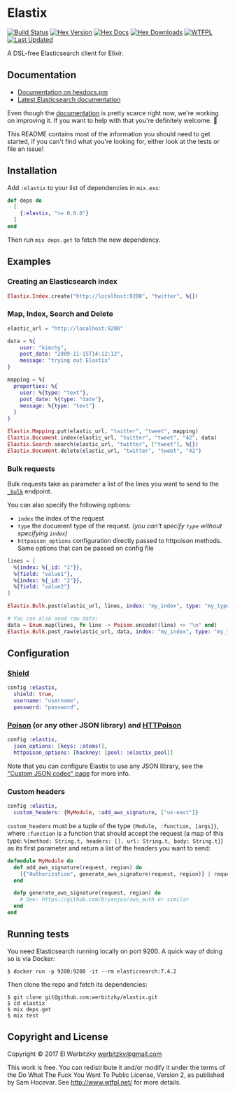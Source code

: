 # Elastix

[![Build Status](https://travis-ci.org/werbitzky/elastix.svg)](https://travis-ci.org/werbitzky/elastix)
[![Hex Version](https://img.shields.io/hexpm/v/elastix.svg)](https://hex.pm/packages/elastix)
[![Hex Docs](https://img.shields.io/badge/hex-docs-lightgreen.svg)](https://hexdocs.pm/elastix/)
[![Hex Downloads](https://img.shields.io/hexpm/dt/elastix.svg)](https://hex.pm/packages/elastix)
[![WTFPL](https://img.shields.io/badge/license-WTFPL-brightgreen.svg?style=flat)](https://www.tldrlegal.com/l/wtfpl)
[![Last Updated](https://img.shields.io/github/last-commit/werbitzky/elastix.svg)](https://github.com/werbitzky/elastix/commits/master)

A DSL-free Elasticsearch client for Elixir.

## Documentation

* [Documentation on hexdocs.pm](https://hexdocs.pm/elastix/)
* [Latest Elasticsearch documentation](https://www.elastic.co/guide/en/elasticsearch/reference/current/index.html)

Even though the [documentation](https://hexdocs.pm/elastix/) is pretty scarce right now, we're working on improving it. If you want to help with that you're definitely welcome. 🤗

This README contains most of the information you should need to get started, if you can't find what you're looking for, either look at the tests or file an issue!

## Installation

Add `:elastix` to your list of dependencies in `mix.exs`:

```elixir
def deps do
  [
    {:elastix, ">= 0.0.0"}
  ]
end
```

Then run `mix deps.get` to fetch the new dependency.

## Examples

### Creating an Elasticsearch index

```elixir
Elastix.Index.create("http://localhost:9200", "twitter", %{})
```

### Map, Index, Search and Delete

```elixir
elastic_url = "http://localhost:9200"

data = %{
    user: "kimchy",
    post_date: "2009-11-15T14:12:12",
    message: "trying out Elastix"
}

mapping = %{
  properties: %{
    user: %{type: "text"},
    post_date: %{type: "date"},
    message: %{type: "text"}
  }
}

Elastix.Mapping.put(elastic_url, "twitter", "tweet", mapping)
Elastix.Document.index(elastic_url, "twitter", "tweet", "42", data)
Elastix.Search.search(elastic_url, "twitter", ["tweet"], %{})
Elastix.Document.delete(elastic_url, "twitter", "tweet", "42")
```

### Bulk requests

Bulk requests take as parameter a list of the lines you want to send to the [`_bulk`](https://www.elastic.co/guide/en/elasticsearch/reference/current/docs-bulk.html) endpoint.

You can also specify the following options:

* `index` the index of the request
* `type` the document type of the request. *(you can't specify `type` without specifying `index`)*
* `httpoison_options` configuration directly passed to httpoison methods. Same options that can be passed on config file

```elixir
lines = [
  %{index: %{_id: "1"}},
  %{field: "value1"},
  %{index: %{_id: "2"}},
  %{field: "value2"}
]

Elastix.Bulk.post(elastic_url, lines, index: "my_index", type: "my_type", httpoison_options: [timeout: 180_000])

# You can also send raw data:
data = Enum.map(lines, fn line -> Poison.encode!(line) <> "\n" end)
Elastix.Bulk.post_raw(elastic_url, data, index: "my_index", type: "my_type")
```

## Configuration

### [Shield](https://www.elastic.co/products/shield)

```elixir
config :elastix,
  shield: true,
  username: "username",
  password: "password",
```

### [Poison](https://github.com/devinus/poison) (or any other JSON library) and [HTTPoison](https://github.com/edgurgel/httpoison)

```elixir
config :elastix,
  json_options: [keys: :atoms!],
  httpoison_options: [hackney: [pool: :elastix_pool]]
```

Note that you can configure Elastix to use any JSON library, see the ["Custom JSON codec" page](https://hexdocs.pm/elastix/custom-json-codec.html) for more info.

### Custom headers

```elixir
config :elastix,
  custom_headers: {MyModule, :add_aws_signature, ["us-east"]}
```

`custom_headers` must be a tuple of the type `{Module, :function, [args]}`, where `:function` is a function that should accept the request (a map of this type: `%{method: String.t, headers: [], url: String.t, body: String.t}`) as its first parameter and return a list of the headers you want to send:

```elixir
defmodule MyModule do
  def add_aws_signature(request, region) do
    [{"Authorization", generate_aws_signature(request, region)} | request.headers]
  end

  defp generate_aws_signature(request, region) do
    # See: https://github.com/bryanjos/aws_auth or similar
  end
end
```

## Running tests

You need Elasticsearch running locally on port 9200. A quick way of doing so is via Docker:

```
$ docker run -p 9200:9200 -it --rm elasticsearch:7.4.2
```

Then clone the repo and fetch its dependencies:

```
$ git clone git@github.com:werbitzky/elastix.git
$ cd elastix
$ mix deps.get
$ mix test
```

## Copyright and License

Copyright © 2017 El Werbitzky werbitzky@gmail.com

This work is free. You can redistribute it and/or modify it under the terms of the Do What The Fuck You Want To Public License, Version 2, as published by Sam Hocevar. See http://www.wtfpl.net/ for more details.
